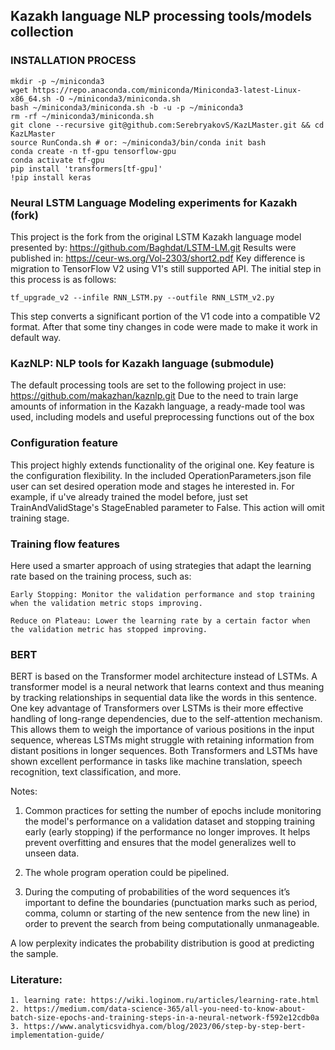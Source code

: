 ## Kazakh language NLP processing tools/models collection


### INSTALLATION PROCESS
```
mkdir -p ~/miniconda3
wget https://repo.anaconda.com/miniconda/Miniconda3-latest-Linux-x86_64.sh -O ~/miniconda3/miniconda.sh
bash ~/miniconda3/miniconda.sh -b -u -p ~/miniconda3
rm -rf ~/miniconda3/miniconda.sh
git clone --recursive git@github.com:SerebryakovS/KazLMaster.git && cd KazLMaster
source RunConda.sh # or: ~/miniconda3/bin/conda init bash
conda create -n tf-gpu tensorflow-gpu
conda activate tf-gpu
pip install 'transformers[tf-gpu]'
!pip install keras
```


### Neural LSTM Language Modeling experiments for Kazakh (fork)

This project is the fork from the original LSTM Kazakh language model presented by: https://github.com/Baghdat/LSTM-LM.git
Results were published in: https://ceur-ws.org/Vol-2303/short2.pdf
Key difference is migration to TensorFlow V2 using V1's still supported API.
The initial step in this process is as follows:
```
tf_upgrade_v2 --infile RNN_LSTM.py --outfile RNN_LSTM_v2.py
```
This step converts a significant portion of the V1 code into a compatible V2 format.
After that some tiny changes in code were made to make it work in default way.

### KazNLP: NLP tools for Kazakh language (submodule)

The default processing tools are set to the following project in use: https://github.com/makazhan/kaznlp.git
Due to the need to train large amounts of information in the Kazakh language, a ready-made tool was used, including models and useful preprocessing functions out of the box

### Configuration feature

This project highly extends functionality of the original one. Key feature is the configuration flexibility. In the included OperationParameters.json file user can set desired operation mode and stages he interested in. For example, if u've already trained the model before, just set TrainAndValidStage's StageEnabled parameter to False. This action will omit training stage.


### Training flow features

Here used a smarter approach of using strategies that adapt the learning rate based on the training process, such as:


    Early Stopping: Monitor the validation performance and stop training when the validation metric stops improving.
    
    Reduce on Plateau: Lower the learning rate by a certain factor when the validation metric has stopped improving.



### BERT

BERT is based on the Transformer model architecture instead of LSTMs.
A transformer model is a neural network that learns context and thus meaning by tracking relationships in sequential data like the words in this sentence. 
One key advantage of Transformers over LSTMs is their more effective handling of long-range dependencies, due to the self-attention mechanism. This allows them to weigh the importance of various positions in the input sequence, whereas LSTMs might struggle with retaining information from distant positions in longer sequences.
Both Transformers and LSTMs have shown excellent performance in tasks like machine translation, speech recognition, text classification, and more.


Notes:
1. Common practices for setting the number of epochs include monitoring the model's performance on a validation dataset and stopping training early (early stopping) if the performance no longer improves. It helps prevent overfitting and ensures that the model generalizes well to unseen data.

2. The whole program operation could be pipelined.

3. During the computing of probabilities of the word sequences it’s important to define the boundaries (punctuation marks such as period, comma, column or starting of the new sentence from the new line) in order to prevent the search from being computationally unmanageable.

A low perplexity indicates the probability distribution is good at predicting the sample.

### Literature:

    1. learning rate: https://wiki.loginom.ru/articles/learning-rate.html
    2. https://medium.com/data-science-365/all-you-need-to-know-about-batch-size-epochs-and-training-steps-in-a-neural-network-f592e12cdb0a
    3. https://www.analyticsvidhya.com/blog/2023/06/step-by-step-bert-implementation-guide/


